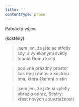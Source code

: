 ```yaml
---
title: ''
contentType: prose
---
```


Patnáctý výjev

(kostěný)

> jsem jen, že jste se střetly  
> sny, s vylekanými světly  
> tohoto Domu kostí

> podivně prázdný prostor  
> čas mezi mnou a kostrou  
> tma, která škemrá o stín

> jsem jen, že jste si spletly  
> obraz a odraz, Sestry:  
> křest nových souvztažností
